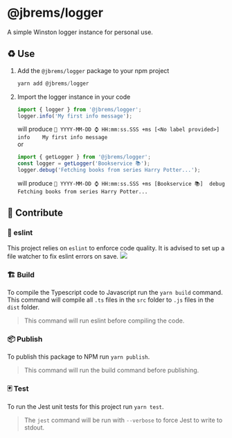 # @jbrems/logger
A simple Winston logger instance for personal use.

## ♻ Use
1. Add the `@jbrems/logger` package to your npm project
   ```javascript
   yarn add @jbrems/logger
   ```
2. Import the logger instance in your code
   ```typescript
   import { logger } from '@jbrems/logger';
   logger.info('My first info message');
   ```
   will produce `📅 YYYY-MM-DD ⌚ HH:mm:ss.SSS +ms [<No label provided>]  info    My first info message`  
   or
   ```javascript
   import { getLogger } from '@jbrems/logger';
   const logger = getLogger('Bookservice 📚');
   logger.debug('Fetching books from series Harry Potter...');
   ```
   will produce `📅 YYYY-MM-DD ⌚ HH:mm:ss.SSS +ms [Bookservice 📚]  debug    Fetching books from series Harry Potter...`

## 🎁 Contribute

### 🎀 eslint
This project relies on `eslint` to enforce code quality. It is advised to set up a
file watcher to fix eslint errors on save.
![](https://miro.medium.com/max/1868/1*wJ-djWO2YWeheAxT1QHjvg.png)

### 🏗 Build
To compile the Typescript code to Javascript run the `yarn build` command.
This command will compile all `.ts` files in the `src` folder to `.js` files in the `dist` folder.

> This command will run eslint before compiling the code.

### 📦 Publish
To publish this package to NPM run `yarn publish`.  

> This command will run the build command before publishing.

### 🃏 Test
To run the Jest unit tests for this project run `yarn test`.

> The `jest` command will be run with `--verbose` to force Jest to write to stdout.
